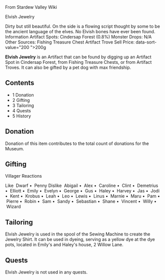 From Stardew Valley Wiki

Elvish Jewelry

Dirty but still beautiful. On the side is a flowing script thought by some to be the ancient language of the elves. No Elvish bones have ever been found. Information Artifact Spots: Cindersap Forest (0.8%) Monster Drops: N/A Other Sources: Fishing Treasure Chest Artifact Trove Sell Price: data-sort-value="200 "&gt;200g

**Elvish Jewelry** is an Artifact that can be found by digging up an Artifact Spot in Cindersap Forest, from Fishing Treasure Chests, or from Artifact Troves. It can also be gifted by a pet dog with max friendship.

## Contents

- 1 Donation
- 2 Gifting
- 3 Tailoring
- 4 Quests
- 5 History

## Donation

Donation of this item contributes to the total count of donations for the Museum.

## Gifting

Villager Reactions

Like  Dwarf •  Penny Dislike  Abigail •  Alex •  Caroline •  Clint •  Demetrius •  Elliott •  Emily •  Evelyn •  George •  Gus •  Haley •  Harvey •  Jas •  Jodi •  Kent •  Krobus •  Leah •  Leo •  Lewis •  Linus •  Marnie •  Maru •  Pam •  Pierre •  Robin •  Sam •  Sandy •  Sebastian •  Shane •  Vincent •  Willy •  Wizard

## Tailoring

Elvish Jewelry is used in the spool of the Sewing Machine to create the Jewelry Shirt. It can be used in dyeing, serving as a yellow dye at the dye pots, located in Emily's and Haley's house, 2 Willow Lane.

## Quests

Elvish Jewelry is not used in any quests.
